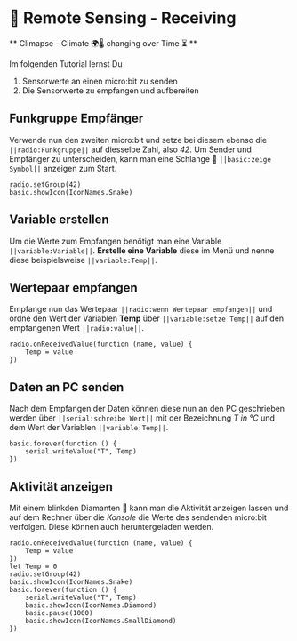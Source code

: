 # 📡 Remote Sensing - Receiving

** Climapse - Climate 🌍🌡️ changing over Time  ⏳️ **

Im folgenden Tutorial lernst Du
1. Sensorwerte an einen micro:bit zu senden
2. Die Sensorwerte zu empfangen und aufbereiten

## Funkgruppe Empfänger

Verwende nun den zweiten micro:bit und setze bei diesem ebenso die ``||radio:Funkgruppe||`` auf diesselbe Zahl, also *42*.
Um Sender und Empfänger zu unterscheiden, kann man eine Schlange 🐍 ``||basic:zeige Symbol||`` anzeigen zum Start.

```blocks
radio.setGroup(42)
basic.showIcon(IconNames.Snake)
```

## Variable erstellen

Um die Werte zum Empfangen benötigt man eine Variable ``||variable:Variable||``. **Erstelle eine Variable** diese
im Menü und nenne diese beispielsweise ``||variable:Temp||``.


## Wertepaar empfangen

Empfange nun das Wertepaar ``||radio:wenn Wertepaar empfangen||`` und ordne den Wert der Variablen **Temp** über ``||variable:setze Temp||``
auf den empfangenen Wert ``||radio:value||``.

```blocks
radio.onReceivedValue(function (name, value) {
    Temp = value
})
```

## Daten an PC senden

Nach dem Empfangen der Daten können diese nun an den PC geschrieben werden über ``||serial:schreibe Wert||`` 
mit der Bezeichnung *T in °C* und dem Wert der Variablen ``||variable:Temp||``.

```blocks
basic.forever(function () {
    serial.writeValue("T", Temp)
})
```

## Aktivität anzeigen

Mit einem blinkden Diamanten 💎 kann man die Aktivität anzeigen lassen und auf dem Rechner über die *Konsole* die 
Werte des sendenden micro:bit verfolgen.
Diese können auch heruntergeladen werden. 

```blocks
radio.onReceivedValue(function (name, value) {
    Temp = value
})
let Temp = 0
radio.setGroup(42)
basic.showIcon(IconNames.Snake)
basic.forever(function () {
    serial.writeValue("T", Temp)
    basic.showIcon(IconNames.Diamond)
    basic.pause(1000)
    basic.showIcon(IconNames.SmallDiamond)
})

```

